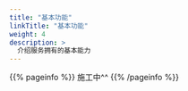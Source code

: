 ```yaml
---
title: "基本功能"
linkTitle: "基本功能"
weight: 4
description: >
  介绍服务拥有的基本能力
---
```


{{% pageinfo %}}
  施工中^^
{{% /pageinfo %}}
